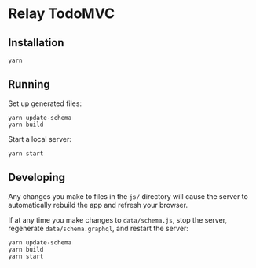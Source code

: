 # Relay TodoMVC

## Installation

```
yarn
```

## Running

Set up generated files:

```
yarn update-schema
yarn build
```

Start a local server:

```
yarn start
```

## Developing

Any changes you make to files in the `js/` directory will cause the server to
automatically rebuild the app and refresh your browser.

If at any time you make changes to `data/schema.js`, stop the server,
regenerate `data/schema.graphql`, and restart the server:

```
yarn update-schema
yarn build
yarn start
```
